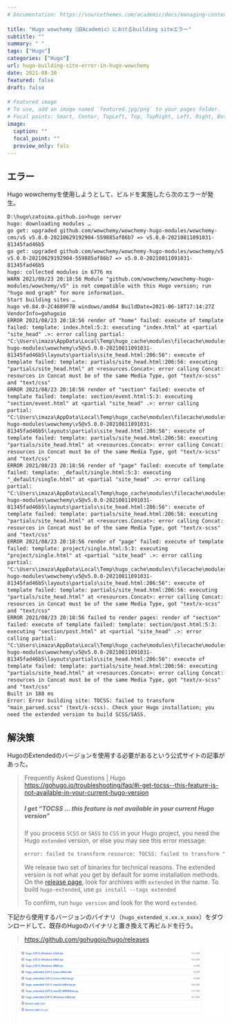 ```yaml
---
# Documentation: https://sourcethemes.com/academic/docs/managing-content/

title: "Hugo wowchemy（旧Academic）におけるbuilding siteエラー"
subtitle: ""
summary: " "
tags: ["Hugo"]
categories: ["Hugo"]
url: hugo-building-site-error-in-hugo-wowchemy
date: 2021-08-30
featured: false
draft: false

# Featured image
# To use, add an image named `featured.jpg/png` to your pages folder.
# Focal points: Smart, Center, TopLeft, Top, TopRight, Left, Right, BottomLeft, Bottom, BottomRight.
image:
  caption: ""
  focal_point: ""
  preview_only: fals
---
```


## エラー

Hugo wowchemyを使用しようとして、ビルドを実施したら次のエラーが発生。

```
D:\hugo\zatoima.github.io>hugo server
hugo: downloading modules …
go get: upgraded github.com/wowchemy/wowchemy-hugo-modules/wowchemy-cms/v5 v5.0.0-20210629192904-559885af86b7 => v5.0.0-20210811091031-81345fad46b5
go get: upgraded github.com/wowchemy/wowchemy-hugo-modules/wowchemy/v5 v5.0.0-20210629192904-559885af86b7 => v5.0.0-20210811091031-81345fad46b5
hugo: collected modules in 6776 ms
WARN 2021/08/23 20:18:56 Module "github.com/wowchemy/wowchemy-hugo-modules/wowchemy/v5" is not compatible with this Hugo version; run "hugo mod graph" for more information.
Start building sites …
hugo v0.84.0-2C4689F7B windows/amd64 BuildDate=2021-06-18T17:14:27Z VendorInfo=gohugoio
ERROR 2021/08/23 20:18:56 render of "home" failed: execute of template failed: template: index.html:5:3: executing "index.html" at <partial "site_head" .>: error calling partial: "C:\Users\imaza\AppData\Local\Temp\hugo_cache\modules\filecache\modules\pkg\mod\github.com\wowchemy\wowchemy-hugo-modules\wowchemy\v5@v5.0.0-20210811091031-81345fad46b5\layouts\partials\site_head.html:206:56": execute of template failed: template: partials/site_head.html:206:56: executing "partials/site_head.html" at <resources.Concat>: error calling Concat: resources in Concat must be of the same Media Type, got "text/x-scss" and "text/css"
ERROR 2021/08/23 20:18:56 render of "section" failed: execute of template failed: template: section/event.html:5:3: executing "section/event.html" at <partial "site_head" .>: error calling partial: "C:\Users\imaza\AppData\Local\Temp\hugo_cache\modules\filecache\modules\pkg\mod\github.com\wowchemy\wowchemy-hugo-modules\wowchemy\v5@v5.0.0-20210811091031-81345fad46b5\layouts\partials\site_head.html:206:56": execute of template failed: template: partials/site_head.html:206:56: executing "partials/site_head.html" at <resources.Concat>: error calling Concat: resources in Concat must be of the same Media Type, got "text/x-scss" and "text/css"
ERROR 2021/08/23 20:18:56 render of "page" failed: execute of template failed: template: _default/single.html:5:3: executing "_default/single.html" at <partial "site_head" .>: error calling partial: "C:\Users\imaza\AppData\Local\Temp\hugo_cache\modules\filecache\modules\pkg\mod\github.com\wowchemy\wowchemy-hugo-modules\wowchemy\v5@v5.0.0-20210811091031-81345fad46b5\layouts\partials\site_head.html:206:56": execute of template failed: template: partials/site_head.html:206:56: executing "partials/site_head.html" at <resources.Concat>: error calling Concat: resources in Concat must be of the same Media Type, got "text/x-scss" and "text/css"
ERROR 2021/08/23 20:18:56 render of "page" failed: execute of template failed: template: project/single.html:5:3: executing "project/single.html" at <partial "site_head" .>: error calling partial: "C:\Users\imaza\AppData\Local\Temp\hugo_cache\modules\filecache\modules\pkg\mod\github.com\wowchemy\wowchemy-hugo-modules\wowchemy\v5@v5.0.0-20210811091031-81345fad46b5\layouts\partials\site_head.html:206:56": execute of template failed: template: partials/site_head.html:206:56: executing "partials/site_head.html" at <resources.Concat>: error calling Concat: resources in Concat must be of the same Media Type, got "text/x-scss" and "text/css"
ERROR 2021/08/23 20:18:56 failed to render pages: render of "section" failed: execute of template failed: template: section/post.html:5:3: executing "section/post.html" at <partial "site_head" .>: error calling partial: "C:\Users\imaza\AppData\Local\Temp\hugo_cache\modules\filecache\modules\pkg\mod\github.com\wowchemy\wowchemy-hugo-modules\wowchemy\v5@v5.0.0-20210811091031-81345fad46b5\layouts\partials\site_head.html:206:56": execute of template failed: template: partials/site_head.html:206:56: executing "partials/site_head.html" at <resources.Concat>: error calling Concat: resources in Concat must be of the same Media Type, got "text/x-scss" and "text/css"
Built in 188 ms
Error: Error building site: TOCSS: failed to transform "main_parsed.scss" (text/x-scss). Check your Hugo installation; you need the extended version to build SCSS/SASS.
```

## 解決策

HugoのExtendedのバージョンを使用する必要があるという公式サイトの記事があった。

> Frequently Asked Questions | Hugo https://gohugo.io/troubleshooting/faq/#i-get-tocss--this-feature-is-not-available-in-your-current-hugo-version
>
> ##### I get “TOCSS … this feature is not available in your current Hugo version” 
>
> If you process `SCSS` or `SASS` to `CSS` in your Hugo project, you need the Hugo `extended` version, or else you may see this error message:
>
> ```bash
> error: failed to transform resource: TOCSS: failed to transform "scss/main.scss" (text/x-scss): this feature is not available in your current Hugo version
> ```
>
> We release two set of binaries for technical reasons. The extended version is not what you get by default for some installation methods. On the [release page](https://github.com/gohugoio/hugo/releases), look for archives with `extended` in the name. To build `hugo-extended`, use `go install --tags extended`
>
> To confirm, run `hugo version` and look for the word `extended`.

下記から使用するバージョンのバイナリ（`hugo_extended_x.xx.x_xxxx`）をダウンロードして、既存のHugoのバイナリと置き換えて再ビルドを行う。

> https://github.com/gohugoio/hugo/releases

![image-20210823202748009](image-20210823202748009.png)
